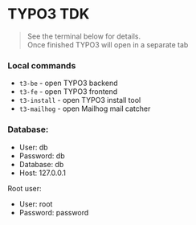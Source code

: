 # TYPO3 TDK

> See the terminal below for details.            
> Once finished TYPO3 will open in a separate tab

### Local commands

* `t3-be` - open TYPO3 backend
* `t3-fe` - open TYPO3 frontend
* `t3-install` - open TYPO3 install tool
* `t3-mailhog` - open Mailhog mail catcher

### Database:

* User: db
* Password: db
* Database: db
* Host: 127.0.0.1

Root user:
* User: root
* Password: password
